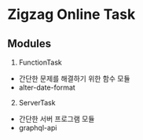 # Zigzag Online Task

## Modules
1. FunctionTask
- 간단한 문제를 해결하기 위한 함수 모듈
- alter-date-format
 
2. ServerTask
- 간단한 서버 프로그램 모듈
- graphql-api